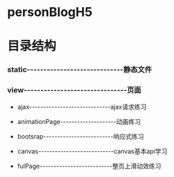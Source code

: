 # personBlogH5
# 目录结构
### static-----------------------------静态文件

### view-------------------------------页面 

* ajax-----------------------------ajax请求练习

* animationPage--------------------动画练习

* bootsrap-------------------------响应式练习

* canvas---------------------------canvas基本api学习

* fulPage--------------------------整页上滑动效练习
